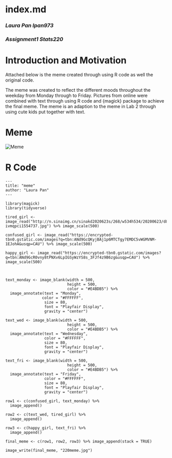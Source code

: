 # index.md
### *Laura Pan lpan973*
### *Assignment1 Stats220*


# Introduction and Motivation
Attached below is the meme created through using R code as well the original code. 

The meme was created to reflect the different moods throughout the weekday from Monday through to Friday. Pictures from online were combined with text 
through using R code and {magick} package to achieve the final meme. The meme is an adaption to the meme in Lab 2 through using cute kids put together with
text. 


# Meme 

![Meme]("https://raw.githubusercontent.com/Lpan973/Stats220/main/220meme.jpg")

# R Code 

```
---
title: "meme"
author: "Laura Pan"
---
  
library(magick)
library(tidyverse)

tired_girl <- image_read("http://n.sinaimg.cn/sinakd2020623s/268/w534h534/20200623/d811-ivmqpci1554737.jpg") %>% image_scale(500)

confused_girl <- image_read("https://encrypted-tbn0.gstatic.com/images?q=tbn:ANd9GcQKyjBAj1p6MTCTgy7EMDC5vWGMVNM-1EJohA&usqp=CAU") %>% image_scale(500)

happy_girl <- image_read("https://encrypted-tbn0.gstatic.com/images?q=tbn:ANd9GcR0vny8tPNXv6LpIGSyWzYS8s_3FJf4z9B6zg&usqp=CAU") %>% image_scale(500)



text_monday <- image_blank(width = 500, 
                           height = 500, 
                           color = "#E4BDB5") %>%
  image_annotate(text = "Monday", 
                color = "#FFFFFF",
                 size = 80,
                 font = "Playfair Display",
                 gravity = "center")

text_wed <- image_blank(width = 500, 
                           height = 500, 
                           color = "#E4BDB5") %>%
  image_annotate(text = "Wednesday", 
                 color = "#FFFFFF",
                 size = 80,
                 font = "Playfair Display",
                 gravity = "center") 

text_fri <- image_blank(width = 500, 
                           height = 500, 
                           color = "#E4BDB5") %>%
  image_annotate(text = "Friday", 
                 color = "#FFFFFF",
                 size = 80,
                 font = "Playfair Display",
                 gravity = "center")

row1 <- c(confused_girl, text_monday) %>%
  image_append()

row2 <- c(text_wed, tired_girl) %>%
  image_append()

row3 <- c(happy_girl, text_fri) %>%
  image_append()

final_meme <- c(row1, row2, row3) %>% image_append(stack = TRUE)

image_write(final_meme, "220meme.jpg")


```
